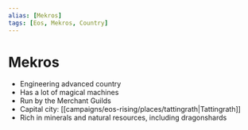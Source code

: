```yaml
---
alias: [Mekros]
tags: [Eos, Mekros, Country]
---
```


# Mekros

- Engineering advanced country
- Has a lot of magical machines
- Run by the Merchant Guilds
- Capital city: [[campaigns/eos-rising/places/tattingrath|Tattingrath]]
- Rich in minerals and natural resources, including dragonshards